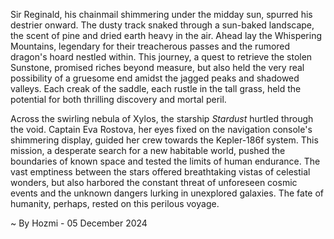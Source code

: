 
Sir Reginald, his chainmail shimmering under the midday sun, spurred his destrier onward.  The dusty track snaked through a sun-baked landscape, the scent of pine and dried earth heavy in the air.  Ahead lay the Whispering Mountains, legendary for their treacherous passes and the rumored dragon's hoard nestled within.  This journey, a quest to retrieve the stolen Sunstone, promised riches beyond measure, but also held the very real possibility of a gruesome end amidst the jagged peaks and shadowed valleys.  Each creak of the saddle, each rustle in the tall grass, held the potential for both thrilling discovery and mortal peril.

Across the swirling nebula of Xylos, the starship *Stardust* hurtled through the void.  Captain Eva Rostova, her eyes fixed on the navigation console's shimmering display, guided her crew towards the Kepler-186f system. This mission, a desperate search for a new habitable world, pushed the boundaries of known space and tested the limits of human endurance.  The vast emptiness between the stars offered breathtaking vistas of celestial wonders, but also harbored the constant threat of unforeseen cosmic events and the unknown dangers lurking in unexplored galaxies. The fate of humanity, perhaps, rested on this perilous voyage.

~ By Hozmi - 05 December 2024
